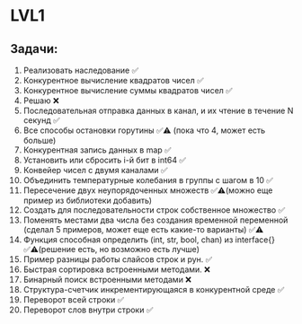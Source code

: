 # LVL1

## Задачи:
1. Реализовать наследование ✅
2. Конкурентное вычисление квадратов чисел ✅
3. Конкурентное вычисление суммы квадратов чисел ✅
4. Решаю ❌
5. Последовательная отправка данных в канал, и их чтение в течение N секунд ✅
6. Все способы остановки горутины ✅⚠️ (пока что 4, может есть больше)
7. Конкурентная запись данных в map ✅
8. Установить или сбросить i-й бит в int64 ✅
9. Конвейер чисел с двумя каналами ✅
10. Объединить температурные колебания в группы с шагом в 10 ✅
11. Пересечение двух неупорядоченных множеств ✅⚠️(можно еще пример из библиотеки добавить)
12. Создать для последовательности строк собственное множество ✅
13. Поменять местами два числа без создания временной переменной (сделал 5 примеров, может еще есть какие-то варианты) ✅⚠️
14. Функция способная определить (int, str, bool, chan) из interface{} ✅⚠️(решение есть, но возможно есть лучше)
15. Пример разницы работы слайсов строк и рун. ✅
16. Быстрая сортировка встроенными методами. ❌
17. Бинарный поиск встроенными методами ❌
18. Структура-счетчик инкрементирующаяся в конкурентной среде ✅
19. Переворот всей строки ✅
20. Переворот слов внутри строки ✅
